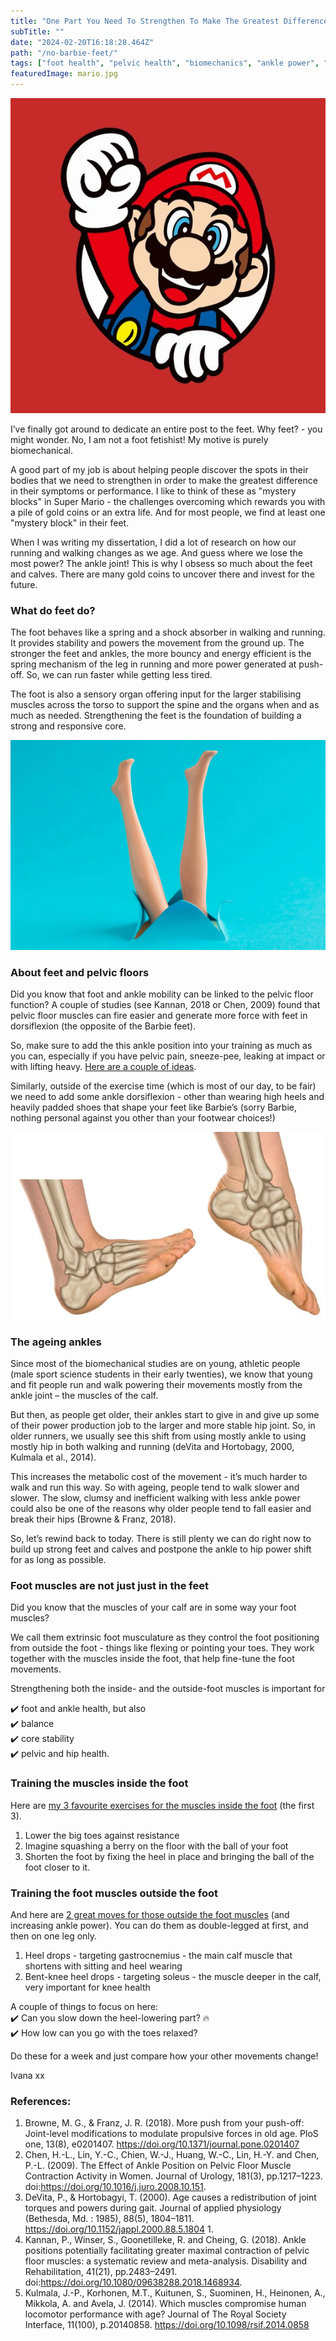 ```yaml
---
title: "One Part You Need To Strengthen To Make The Greatest Difference"
subTitle: ""
date: "2024-02-20T16:18:28.464Z"
path: "/no-barbie-feet/"
tags: ["foot health", "pelvic health", "biomechanics", "ankle power", "ageing"]
featuredImage: mario.jpg
---
```


![Super Mario](mario.jpg)

I’ve finally got around to dedicate an entire post to the feet. Why feet? - you might wonder. No, I am not a foot fetishist! My motive is purely biomechanical.

A good part of my job is about helping people discover the spots in their bodies that we need to strengthen in order to make the greatest difference in their symptoms or performance. I like to think of these as "mystery blocks" in Super Mario - the challenges overcoming which rewards you with a pile of gold coins or an extra life. And for most people, we find at least one "mystery block" in their feet.

When I was writing my dissertation, I did a lot of research on how our running and walking changes as we age. And guess where we lose the most power? The ankle joint! This is why I obsess so much about the feet and calves. There are many gold coins to uncover there and invest for the future. 

### What do feet do?  

The foot behaves like a spring and a shock absorber in walking and running. It provides stability and powers the movement from the ground up. The stronger the feet and ankles, the more bouncy and energy efficient is the spring mechanism of the leg in running and more power generated at push-off. So, we can run faster while getting less tired.

The foot is also a sensory organ offering input for the larger stabilising muscles across the torso to support the spine and the organs when and as much as needed. Strengthening the feet is the foundation of building a strong and responsive core.   

![alt text](barbie-feet-instagram.webp)  

### About feet and pelvic floors  

Did you know that foot and ankle mobility can be linked to the pelvic floor function? A couple of studies (see Kannan, 2018 or Chen, 2009) found that pelvic floor muscles can fire easier and generate more force with feet in dorsiflexion (the opposite of the Barbie feet). 

So, make sure to add the this ankle position into your training as much as you can, especially if you have pelvic pain, sneeze-pee, leaking at impact or with lifting heavy. [Here are a couple of ideas](https://www.instagram.com/p/CyMGFCkoEIj/).

Similarly, outside of the exercise time (which is most of our day, to be fair) we need to add some ankle dorsiflexion - other than wearing high heels and heavily padded shoes that shape your feet like Barbie’s (sorry Barbie, nothing personal against you other than your footwear choices!)

![alt text](barbie-not-barbie-feet.jpg)

### The ageing ankles  

Since most of the biomechanical studies are on young, athletic people (male sport science students in their early twenties), we know that young and fit people run and walk powering their movements mostly from the ankle joint – the muscles of the calf. 

But then, as people get older, their ankles start to give in and give up some of their power production job to the larger and more stable hip joint. So, in older runners, we usually see this shift from using mostly ankle to using mostly hip in both walking and running (deVita and Hortobagy, 2000, Kulmala et al., 2014). 

This increases the metabolic cost of the movement - it’s much harder to walk and run this way. So with ageing, people tend to walk slower and slower. The slow, clumsy and inefficient walking with less ankle power could also be one of the reasons why older people tend to fall easier and break their hips (Browne & Franz, 2018).

So, let’s rewind back to today. There is still plenty we can do right now to build up strong feet and calves and postpone the ankle to hip power shift for as long as possible.  

### Foot muscles are not just just in the feet

Did you know that the muscles of your calf are in some way your foot muscles? 

We call them extrinsic foot musculature as they control the foot positioning from outside the foot - things like flexing or pointing your toes. They work together with the muscles inside the foot, that help fine-tune the foot movements.

Strengthening both the inside- and the outside-foot muscles is important for 

✔️ foot and ankle health, but also   
✔️ balance  
✔️ core stability  
✔️ pelvic and hip health.    

### Training the muscles inside the foot

Here are [my 3 favourite exercises for the muscles inside the foot](https://www.instagram.com/p/C3QDP2xoGc1/) (the first 3).

1. Lower the big toes against resistance
2. Imagine squashing a berry on the floor with the ball of your foot
3. Shorten the foot by fixing the heel in place and bringing the ball of the foot closer to it.

### Training the foot muscles outside the foot

And here are [2 great moves for those outside the foot muscles](https://www.instagram.com/p/C2QCzm_IrxF/) (and increasing ankle power). You can do them as double-legged at first, and then on one leg only.

1. Heel drops - targeting gastrocnemius - the main calf muscle that shortens with sitting and heel wearing  
2. Bent-knee heel drops - targeting soleus - the muscle deeper in the calf, very important for knee health

A couple of things to focus on here:  
✔️ Can you slow down the heel-lowering part? 🔥  
✔️ How low can you go with the toes relaxed?   

Do these for a week and just compare how your other movements change!

Ivana xx 

### References:

1. Browne, M. G., & Franz, J. R. (2018). More push from your push-off: Joint-level modifications to modulate propulsive forces in old age. PloS one, 13(8), e0201407. https://doi.org/10.1371/journal.pone.0201407
2. Chen, H.-L., Lin, Y.-C., Chien, W.-J., Huang, W.-C., Lin, H.-Y. and Chen, P.-L. (2009). The Effect of Ankle Position on Pelvic Floor Muscle Contraction Activity in Women. Journal of Urology, 181(3), pp.1217–1223. doi:https://doi.org/10.1016/j.juro.2008.10.151.
3. DeVita, P., & Hortobagyi, T. (2000). Age causes a redistribution of joint torques and powers during gait. Journal of applied physiology (Bethesda, Md. : 1985), 88(5), 1804–1811. https://doi.org/10.1152/jappl.2000.88.5.1804 1. 
4. Kannan, P., Winser, S., Goonetilleke, R. and Cheing, G. (2018). Ankle positions potentially facilitating greater maximal contraction of pelvic floor muscles: a systematic review and meta-analysis. Disability and Rehabilitation, 41(21), pp.2483–2491. doi:https://doi.org/10.1080/09638288.2018.1468934.
5. Kulmala, J.-P., Korhonen, M.T., Kuitunen, S., Suominen, H., Heinonen, A., Mikkola, A. and Avela, J. (2014). Which muscles compromise human locomotor performance with age? Journal of The Royal Society Interface, 11(100), p.20140858. https://doi.org/10.1098/rsif.2014.0858


